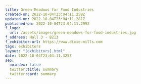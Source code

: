 ```yaml
---
title: Green Meadows for Food Industries
created-on: 2022-10-04T23:04:11.258Z
updated-on: 2022-10-04T23:04:11.281Z
published-on: 2022-10-04T23:04:11.299Z
f_logo:
  url: /assets/images/green-meadows-for-food-industries.jpg
f_address: Hall 3 - B213
f_exhibitor-url: https://www.dixie-mills.com
tags: exhibitors
layout: "[exhibitors].html"
date: 2022-10-04T23:04:11.325Z
seo:
  noindex: false
  twitter:title: summary
  twitter:card: summary
---
```

